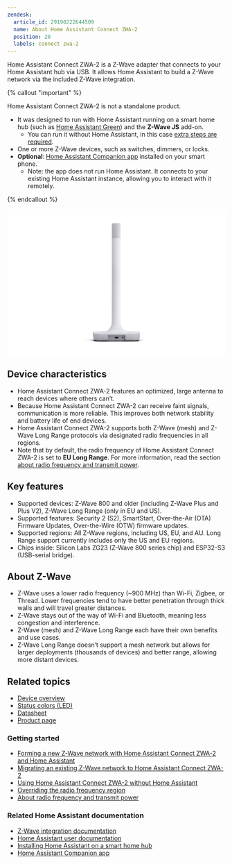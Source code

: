 ```yaml
---
zendesk:
  article_id: 29190222644509
  name: About Home Assistant Connect ZWA-2
  position: 20
  labels: connect zwa-2
---
```



Home Assistant Connect ZWA-2 is a Z-Wave adapter that connects to your Home Assistant hub via USB. It allows Home Assistant to build a Z-Wave network via the included Z-Wave integration.

{% callout "important" %}

Home Assistant Connect ZWA-2 is not a standalone product.

- It was designed to run with Home Assistant running on a smart home hub (such as [Home Assistant Green](https://www.home-assistant.io/green/)) and the **Z-Wave JS** add-on.
  - You can run it without Home Assistant, in this case [extra steps are required](/hc/en-us/articles/29059418289821).
- One or more Z-Wave devices, such as switches, dimmers, or locks.
- **Optional**: [Home Assistant Companion app](https://companion.home-assistant.io/) installed on your smart phone.
  - Note: the app does not run Home Assistant. It connects to your existing Home Assistant instance, allowing you to interact with it remotely.

{% endcallout %}

![Rear view of Home Assistant Connect showing USB-C connector](/static/img/connect-zwa-2/zwa-2-rear-view.png)

## Device characteristics

- Home Assistant Connect ZWA-2 features an optimized, large antenna to reach devices where others can’t.
- Because Home Assistant Connect ZWA-2 can receive faint signals, communication is more reliable. This improves both network stability and battery life of end devices.
- Home Assistant Connect ZWA-2 supports both Z-Wave (mesh) and Z-Wave Long Range protocols via designated radio frequencies in all regions.
- Note that by default, the radio frequency of Home Assistant Connect ZWA-2 is set to
**EU Long Range**. For more information, read the section [about radio frequency and transmit power](/hc/en-us/articles/29081378073501).

## Key features

- Supported devices: Z-Wave 800 and older (including Z-Wave Plus and Plus V2), Z-Wave Long Range (only in EU and US).
- Supported features: Security 2 (S2), SmartStart, Over-the-Air (OTA) Firmware Updates, Over-the-Wire (OTW) firmware updates.
- Supported regions: All Z-Wave regions, including US, EU, and AU. Long Range support currently includes only the US and EU regions.
- Chips inside: Silicon Labs ZG23 (Z-Wave 800 series chip) and ESP32-S3 (USB-serial bridge).

## About Z-Wave

- Z-Wave uses a lower radio frequency (~900&nbsp;MHz) than Wi-Fi, Zigbee, or Thread. Lower frequencies tend to have better penetration through thick walls and will travel greater distances.
- Z-Wave stays out of the way of Wi-Fi and Bluetooth, meaning less congestion and interference.
- Z-Wave (mesh) and Z-Wave Long Range each have their own benefits and use cases.
- Z-Wave Long Range doesn’t support a mesh network but allows for larger deployments (thousands of devices) and better range, allowing more distant devices.

## Related topics

- [Device overview](/hc/en-us/articles/28670192316189)
- [Status colors (LED)](/hc/en-us/articles/28670086157853)
- [Datasheet](/hc/en-us/articles/28689873798173)
- [Product page](https://www.home-assistant.io/connect/zwa-2/)

### Getting started

- [Forming a new Z-Wave network with Home Assistant Connect ZWA-2 and Home Assistant](/hc/en-us/articles/28685765309853)
- [Migrating an existing Z-Wave network to Home Assistant Connect ZWA-2](/hc/en-us/articles/29529265751965)
- [Using Home Assistant Connect ZWA-2 without Home Assistant](/hc/en-us/articles/29447110878493)
- [Overriding the radio frequency region](/hc/en-us/articles/29059418289821)
- [About radio frequency and transmit power](/hc/en-us/articles/29081378073501)

### Related Home Assistant documentation

- [Z-Wave integration documentation](https://www.home-assistant.io/integrations/zwave_js/)
- [Home Assistant user documentation](https://www.home-assistant.io/)
- [Installing Home Assistant on a smart home hub](https://www.home-assistant.io/installation/)
- [Home Assistant Companion app](https://companion.home-assistant.io/)